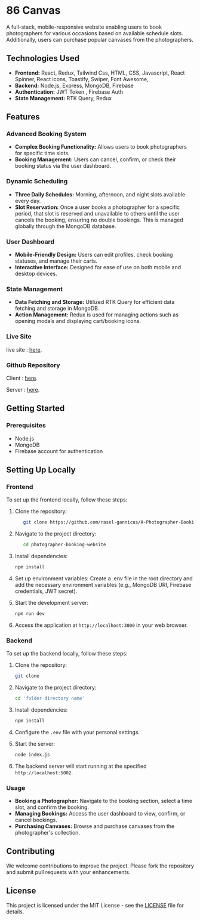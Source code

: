 # 86 Canvas

A full-stack, mobile-responsive website enabling users to book photographers for various occasions based on available schedule slots. Additionally, users can purchase popular canvases from the photographers.

## Technologies Used

- **Frontend:** React, Redux, Tailwind Css, HTML, CSS, Javascript, React Spinner, React icons, Toastify, Swiper, Font Awesome,  
- **Backend:** Node.js, Express, MongoDB, Firebase
- **Authentication:** JWT Token , Firebase Auth
- **State Management:** RTK Query, Redux

## Features

### Advanced Booking System

- **Complex Booking Functionality:** Allows users to book photographers for specific time slots.
- **Booking Management:** Users can cancel, confirm, or check their booking status via the user dashboard.

### Dynamic Scheduling

- **Three Daily Schedules:** Morning, afternoon, and night slots available every day.
- **Slot Reservation:** Once a user books a photographer for a specific period, that slot is reserved and unavailable to others until the user cancels the booking, ensuring no double bookings. This is managed globally through the MongoDB database.

### User Dashboard

- **Mobile-Friendly Design:** Users can edit profiles, check booking statuses, and manage their carts.
- **Interactive Interface:** Designed for ease of use on both mobile and desktop devices.

### State Management

- **Data Fetching and Storage:** Utilized RTK Query for efficient data fetching and storage in MongoDB.
- **Action Management:** Redux is used for managing actions such as opening modals and displaying cart/booking icons.

### Live Site

live site : [here](https://photographer-portfolio-website-advance.vercel.app/).

### Github Repository

Client : [here](https://github.com/rasel-gannicus/A-Photographer-s-Website-with-E-commerce-and-Portfolio).

Server : [here](https://github.com/rasel-gannicus/server-for-Photographer-portfolio-website).

## Getting Started

### Prerequisites

- Node.js
- MongoDB
- Firebase account for authentication

## Setting Up Locally

### Frontend

To set up the frontend locally, follow these steps:

1. Clone the repository:

   ```bash
      git clone https://github.com/rasel-gannicus/A-Photographer-Booking-Website-.git

   ```

2. Navigate to the project directory:

   ```bash
      cd photographer-booking-website
   ```

3. Install dependencies:

   ```bash
   npm install
   ```

4. Set up environment variables:
   Create a .env file in the root directory and add the necessary environment variables (e.g., MongoDB URI, Firebase credentials, JWT secret).

5. Start the development server:

   ```bash
   npm run dev
   ```

6. Access the application at `http://localhost:3000` in your web browser.

### Backend

To set up the backend locally, follow these steps:

1. Clone the repository:

   ```bash
   git clone
   ```

2. Navigate to the project directory:

   ```bash
   cd 'folder directory name'


   ```

3. Install dependencies:

   ```bash
   npm install
   ```

4. Configure the `.env` file with your personal settings.

5. Start the server:

   ```bash
   node index.js
   ```

6. The backend server will start running at the specified `http://localhost:5002`.

### Usage

- **Booking a Photographer:** Navigate to the booking section, select a time slot, and confirm the booking.
- **Managing Bookings:** Access the user dashboard to view, confirm, or cancel bookings.
- **Purchasing Canvases:** Browse and purchase canvases from the photographer's collection.

## Contributing

We welcome contributions to improve the project. Please fork the repository and submit pull requests with your enhancements.

## License

This project is licensed under the MIT License - see the [LICENSE](LICENSE) file for details.
